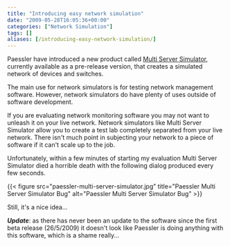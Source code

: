 ```yaml
---
title: "Introducing easy network simulation"
date: "2009-05-28T16:05:36+00:00"
categories: ["Network Simulation"]
tags: []
aliases: [/introducing-easy-network-simulation/]
---
```


Paessler have introduced a new product called [Multi Server Simulator](http://www.paessler.com/serversimulator), currently available as a pre-release version, that creates a simulated network of devices and switches.

The main use for network simulators is for testing network management software. However, network simulators do have plenty of uses outside of software development.

If you are evaluating network monitoring software you may not want to unleash it on your live network. Network simulators like Multi Server Simulator allow you to create a test lab completely separated from your live network. There isn't much point in subjecting your network to a piece of software if it can't scale up to the job.

Unfortunately, within a few minutes of starting my evaluation Multi Server Simulator died a horrible death with the following dialog produced every few seconds.

{{< figure src="paessler-multi-server-simulator.jpg" title="Paessler Multi Server Simulator Bug" alt="Paessler Multi Server Simulator Bug" >}}

Still, it's a nice idea...

***Update***: as there has never been an update to the software since the first beta release (26/5/2009) it doesn't look like Paessler is doing anything with this software, which is a shame really...
